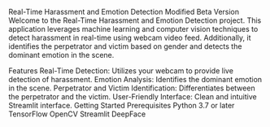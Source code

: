 Real-Time Harassment and Emotion Detection Modified Beta Version
Welcome to the Real-Time Harassment and Emotion Detection project. This application leverages machine learning and computer vision techniques to detect harassment in real-time using webcam video feed. Additionally, it identifies the perpetrator and victim based on gender and detects the dominant emotion in the scene.



Features
Real-Time Detection: Utilizes your webcam to provide live detection of harassment.
Emotion Analysis: Identifies the dominant emotion in the scene.
Perpetrator and Victim Identification: Differentiates between the perpetrator and the victim.
User-Friendly Interface: Clean and intuitive Streamlit interface.
Getting Started
Prerequisites
Python 3.7 or later
TensorFlow
OpenCV
Streamlit
DeepFace
